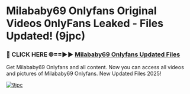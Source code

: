 # Milababy69 Onlyfans Original Videos 0nlyFans Leaked - Files Updated! (9jpc)

<h3>🔴 CLICK HERE 🌐==►► <a href="https://tinyurl.com/x26r9saj" rel="nofollow">Milababy69 Onlyfans Updated Files</a></h3>

Get Milababy69 Onlyfans and all content. Now you can access all videos and pictures of Milababy69 Onlyfans. New Updated Files 2025!

[![9jpc](https://i.imgur.com/LkgZPqh.gif)](https://tinyurl.com/x26r9saj)
